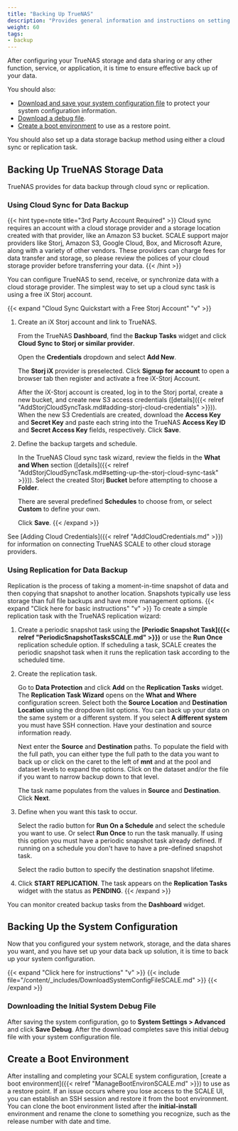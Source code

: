 ```yaml
---
title: "Backing Up TrueNAS"
description: "Provides general information and instructions on setting up data storage backup solutions, saving the system configuration and initial system debug files, and creating a boot environment."
weight: 60
tags:
- backup
---
```


After configuring your TrueNAS storage and data sharing or any other function, service, or application, it is time to ensure effective back up of your data.

You should also:

* [Download and save your system configuration file](#backing-up-the-system-configuration) to protect your system configuration information.
* [Download a debug file](#downloading-the-initial-system-debug-file).
* [Create a boot environment](#create-a-boot-environment) to use as a restore point.

You should also set up a data storage backup method using either a cloud sync or replication task.

## Backing Up TrueNAS Storage Data

TrueNAS provides for data backup through cloud sync or replication.

### Using Cloud Sync for Data Backup

{{< hint type=note title="3rd Party Account Required" >}}
Cloud sync requires an account with a cloud storage provider and a storage location created with that provider, like an Amazon S3 bucket.
SCALE support major providers like Storj, Amazon S3, Google Cloud, Box, and Microsoft Azure, along with a variety of other vendors.
These providers can charge fees for data transfer and storage, so please review the polices of your cloud storage provider before transferring your data.
{{< /hint >}}

You can configure TrueNAS to send, receive, or synchronize data with a cloud storage provider.
The simplest way to set up a cloud sync task is using a free iX Storj account.

{{< expand "Cloud Sync Quickstart with a Free Storj Account" "v" >}}

1. Create an iX Storj account and link to TrueNAS.

   From the TrueNAS **Dashboard**, find the **Backup Tasks** widget and click **Cloud Sync to Storj or similar provider**.

   Open the **Credentials** dropdown and select **Add New**.

   The **Storj iX** provider is preselected.
   Click **Signup for account** to open a browser tab then register and activate a free iX-Storj Account.

   After the iX-Storj account is created, log in to the Storj portal, create a new bucket, and create new S3 access credentials ([details]({{< relref "AddStorjCloudSyncTask.md#adding-storj-cloud-credentials" >}})).
   When the new S3 Credentials are created, download the **Access Key** and **Secret Key** and paste each string into the TrueNAS **Access Key ID** and **Secret Access Key** fields, respectively.
   Click **Save**.

2. Define the backup targets and schedule.

   In the TrueNAS Cloud sync task wizard, review the fields in the **What and When** section ([details]({{< relref "AddStorjCloudSyncTask.md#setting-up-the-storj-cloud-sync-task" >}})).
   Select the created Storj **Bucket** before attempting to choose a **Folder**.

   There are several predefined **Schedules** to choose from, or select **Custom** to define your own.

   Click **Save**.
{{< /expand >}}

See [Adding Cloud Credentials]({{< relref "AddCloudCredentials.md" >}}) for information on connecting TrueNAS SCALE to other cloud storage providers.

### Using Replication for Data Backup

Replication is the process of taking a moment-in-time snapshot of data and then copying that snapshot to another location.
Snapshots typically use less storage than full file backups and have more management options.
{{< expand "Click here for basic instructions" "v" >}}
To create a simple replication task with the TrueNAS replication wizard:

1. Create a periodic snapshot task using the **[Periodic Snapshot Task]({{< relref "PeriodicSnapshotTasksSCALE.md" >}})** or use the **Run Once** replication schedule option.
   If scheduling a task, SCALE creates the periodic snapshot task when it runs the replication task according to the scheduled time.

2. Create the replication task.

   Go to **Data Protection** and click **Add** on the **Replication Tasks** widget. The **Replication Task Wizard** opens on the **What and Where** configuration screen.
   Select both the **Source Location** and **Destination Location** using the dropdown list options.
   You can back up your data on the same system or a different system.
   If you select **A different system** you must have SSH connection. Have your destination and source information ready.

   Next enter the **Source** and **Destination** paths. To populate the field with the full path, you can either type the full path to the data you want to back up or click on the caret <i class="fa fa-caret-right" aria-hidden="true"></i> to the left of **mnt** and at the pool and dataset levels to expand the options. Click on the dataset and/or the file if you want to narrow backup down to that level.

   The task name populates from the values in **Source** and **Destination**. Click **Next**.

3. Define when you want this task to occur.

   Select the radio button for **Run On a Schedule** and select the schedule you want to use. Or select **Run Once** to run the task manually.
   If using this option you must have a periodic snapshot task already defined. If running on a schedule you don't have to have a pre-defined snapshot task.

   Select the radio button to specify the destination snapshot lifetime.

4. Click **START REPLICATION**. The task appears on the **Replication Tasks** widget with the status as **PENDING**.
{{< /expand >}}

You can monitor created backup tasks from the **Dashboard** widget.

## Backing Up the System Configuration

Now that you configured your system network, storage, and the data shares you want, and you have set up your data back up solution, it is time to back up your system configuration.

{{< expand "Click here for instructions" "v" >}}
{{< include file="/content/_includes/DownloadSystemConfigFileSCALE.md" >}}
{{< /expand >}}

### Downloading the Initial System Debug File

After saving the system configuration, go to **System Settings > Advanced** and click **Save Debug**. After the download completes save this initial debug file with your system configuration file.

## Create a Boot Environment

After installing and completing your SCALE system configuration, [create a boot environment]({{< relref "ManageBootEnvironSCALE.md" >}}) to use as a restore point.
If an issue occurs where you lose access to the SCALE UI, you can establish an SSH session and restore it from the boot environment.
You can clone the boot environment listed after the **initial-install** environment and rename the clone to something you recognize, such as the release number with date and time.
